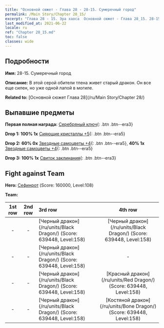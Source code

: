```yaml
---
title: "Основной сюжет - Глава 28 - 28-15. Сумеречный город"
permalink: /Main Story/Chapter 28_15/
excerpt: "Глава 28 - 15. Эра хаоса  Основной сюжет - Глава 28_15. 28-15. Сумеречный город"
last_modified_at: 2021-06-22
locale: ru
ref: "Chapter 28_15.md"
toc: false
classes: wide
---
```


## Подробности

 **Имя:** 28-15. Сумеречный город

 **Описание:** В этой серой обители тлена живет старый дракон. Он все еще силен, но уже одной лапой в могиле.

 **Related to:** [Основной сюжет Глава 28](/ru/Main Story/Chapter 28/)

## Выпавшие предметы

 **Первая полная награда:** [Серебряный ключ](/ItemsRU/con_693/){: .btn .btn--era3}

 **Drop 1:** **100% 1x** [Сияющие кристаллы +5](/ItemsRU/mat_101/){: .btn .btn--era5}

 **Drop 2:** **60% 0x** [Звездные самоцветы +4](/ItemsRU/mat_93/){: .btn .btn--era5}, **40% 1x** [Звездные самоцветы +4](/ItemsRU/mat_93/){: .btn .btn--era5}

 **Drop 3:** **100% 1x** [Свиток заклинания](/ItemsRU/con_694/){: .btn .btn--era3}


## Fight against Team
 **Hero:** [Сефинрот](/ru/heroes/Sephinroth/) (Score: 160000, Level:108)

 **Team:**


  | 1st row | 2nd row | 3rd row | 4th row |
  |:----:|:----:|:----|:----:|
  | - | - | [Черный дракон](/ru/units/Black Dragon/) (Score: 639448, Level:158)  | [Черный дракон](/ru/units/Black Dragon/) (Score: 639448, Level:158)  |
  | - | - | [Черный дракон](/ru/units/Black Dragon/) (Score: 639448, Level:158)  | - |
  | - | - | [Черный дракон](/ru/units/Black Dragon/) (Score: 639448, Level:158)  | [Красный дракон](/ru/units/Red Dragon/) (Score: 639448, Level:158)  |
  | - | - | [Черный дракон](/ru/units/Black Dragon/) (Score: 639448, Level:158)  | [Костяной дракон](/ru/units/Bone Dragon/) (Score: 639448, Level:158)  |


